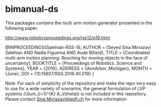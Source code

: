 # bimanual-ds

This packages contains the multi arm  motion generator presented in the following paper:

http://www.roboticsproceedings.org/rss12/p19.html

@INPROCEEDINGS{Salehian-RSS-16, 
    AUTHOR    = {Seyed Sina Mirrazavi Salehian AND Nadia Figueroa AND Aude Billard}, 
    TITLE     = {Coordinated multi-arm motion planning: Reaching for moving objects in the face of uncertainty}, 
    BOOKTITLE = {Proceedings of Robotics: Science and Systems}, 
    YEAR      = {2016}, 
    ADDRESS   = {AnnArbor, Michigan}, 
    MONTH     = {June}, 
    DOI       = {10.15607/RSS.2016.XII.019} 
} 
  
  

Note: For sack of simplicity of the repository and make the repo very easy to use for a wide variety of scenarios,  the general formulation of  LVP systems  (\Sum_{i=1}^{K} A_i(\theta)) is not included in this repository. Please contact Sina.Mirrazavi@epfl.ch for more information
